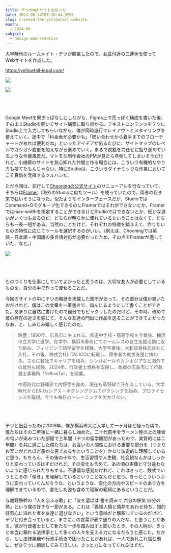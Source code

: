 ```yaml
---
title: テツのWebサイトを作った
date: 2024-08-14T07:26:44.929Z
slug: created-the-yellowtail-website
month:
  - 2024-08
subject:
  - design-and-creative
---
```

大学時代のルームメイト・テツが開業したので、お盆付近の三連休を使ってWebサイトを作成した。

<https://yellowtail-legal.com/>

![](/images/diary/created-the-yellowtail-website/5.webp)

![](/images/diary/created-the-yellowtail-website/6.webp)

###### ﻿

Google Meetを繋ぎっぱなしにしながら、Figma上で荒っぽく構成を書いた後、そのままStudioを開いてサイト構築に取り掛かる。テキストコンテンツをテツにStudio上で入力してもらいながら、僕が同時進行でレイアウトとスタイリングを整えていく。途中で「料金表が必要かも」「問い合わせから着手までのフローチャートがあれば便利だね」といったアイデアが出るたびに、サイトマップのレベルでガシガシ変更を加えながら進めていく。まるで炭鉱を力任せに掘り進めているような作業風景だ。マトモな制作会社のPMが見たら卒倒してしまいそうだけれど、小規模のサイトを気心知れた仲間と作る場合には、こういう有機的なやり方も捨てたもんじゃない。特にStudioは、こういうダイナミックな作業においてこそ真価を発揮するツルハシだ。

ただ今回は、並行して[Chooningの公式サイト](https://hello.chooning.app/)のリニューアルを行なっていて、そちらは[Framer](https://www.framer.com/)（海外のStudioに似たツール）を使っていたので、両者の行き来で狂いそうになった。似たようなインターフェースだが、StudioではCommand+Gでグループ化できるのにFramerではそれができないとか、Framerではmax-widthを指定することができるけどStudioではできないとか、細かな違いがいくつもあるのだ。どちらが明らかに優れているということはなくて、どちらも一長一短がある。当然のことだけど、それぞれの特徴を踏まえて、作りたいものの特性に応じてツールを選択するのがいい。（例えば、Chooningでは英語・日本語・中国語の多言語対応が必要だったため、その点でFramerが適していた、など。）

![](/images/diary/created-the-yellowtail-website/7.webp)

######  ﻿

ものづくりを仕事にしていてよかったと思うのは、大切な友人が必要としているものを、自分の手で作って渡せることだ。

今回のサイトの中にテツの略歴を掲載した箇所があって、その部分は僕が書いたのだけれど、僕はこの文章を一筆書きで、諳んじるようにして書くことができた。あまりに自然に書けたので自分でもビックリしたのだけど、その時、改めて彼の存在の近さを感じて、そんな友達の門出に作品を送ることができてよかったなあ、と、しみじみ嬉しく感じたのだ。

> 略歴 : 1990年、広島市に生まれる。修道中学校・高等学校を卒業後、横浜市立大学に進学。在学中、横浜市寿町にてホームレスの自立支援活動に取り組み、フィリピンで語学留学を経験。大学卒業後、大和証券株式会社に入社。その後、株式会社LITALICOに転職し、障害者の就労支援に携わる。さらに数社でキャリアを積み、シンガポールやカンボジアなど海外での就労も経験。2024年、行政書士資格を取得し、故郷の広島市にて行政書士事務所「YellowTail」を開業。
>
> 中高時代は野球部で内野手を務め、現在も草野球で汗を流している。大学時代からE&Jカシアス・ボクシングジムでボクシングを始め、プロライセンスを取得。今でも毎日のトレーニングを欠かさない。

######  ﻿

テツと出会ったのは2009年、僕が横浜市大に入学して一ヶ月ほど経った頃で、僕たちはその二年後に一緒に暮らし始めた。二十代前半をラーメン屋の上の豚骨の匂いが染みついた部屋で三年間（テツの留学期間があったので、実質的には二年間）を共に過ごした僕たちは、お互いの人間性における重要な部分を（つまりお互いがどれほど愚かな男であるかということを）かなり決定的に理解していると思う。もちろん、その後の十年で、生活習慣や人生観、社会観なんかはしっかりと変わっているはずだけれど、その変化も含めて、あの頃の実像と寸分違わないように感じられたりもする。不思議な感覚だけれど、これはきっと、数式でいうところの「傾き」を理解しているということなんだと思う。きっとこういうふうに変わっていくんだろうな、というような、変化の方向やスピードのあり方を理解できているので、変化した姿も含めて理解の範疇にあるということだ。

与謝野鉄幹の「人を恋ふる歌」に「友を選ばば 書を読みて 六分の侠気 四分の熱」という僕の好きな一節がある。これは「義理人情と情熱をあわせ持ち、知的好奇心に溢れた者を友達に選びなさい」という意味だと解釈しているのだけど、テツと付き合っていると、まさにこの言葉が表す通りの人だな、と思うことがある。彼が行政書士として新たな一歩を踏み出すと聞いたとき、その人柄が、きっと本当に頼れる法律家として多くの人々を支える力になるだろうと感じた。だから、もし法律業務や行政手続きで困ったことがあれば、一人であれこれ悩む前に、ぜひテツに相談してみてほしい。きっと力になってくれるはずだ。